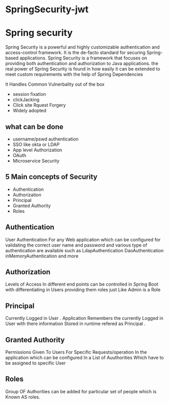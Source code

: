 # SpringSecurity-jwt

# Spring security 

Spring Security is a powerful and highly customizable authentication and access-control framework. 
It is the de-facto standard for securing Spring-based applications.
Spring Security is a framework that focuses on providing both authentication and authorization to Java applications. 
the real power of Spring Security is found in how easily it can be extended to meet custom requirements
with the help of Spring Dependencies

It Handles Common Vulnerbality out of the box

- session fixation
- clickJacking
- Click site Rquest Forgery
- Widely adopted

## what can be done

-  username/pswd authentication
- SSO like okta or LDAP
- App level Authorization
- OAuth 
- Microservice Security
  

## 5 Main concepts of Security

- Authentication
- Authorization
- Principal
- Granted Authority
- Roles
 
## **Authentication**

User Authentication For any Web application which can be configured for validating the correct user name and password
and various type of authentication are available such as 
LdapAuthentication
DaoAuthentication
inMemoryAuthentication
and more

## **Authorization**

Levels of Access In different end points can be controlled in Spring Boot with differentiating in Users providing them roles 
just Like Admin is a Role 
 


## **Principal**
Currently Logged in User . Application Remembers the currently Logged in User with there information Stored in runtime refered as Principal .


## **Granted Authority**

Permissions Given To Users For Specific Requests/operation In the application which can be configured In a List of Auuthorities Which have to be assigned to specific User 

## **Roles**
Group OF Authorities can be added for particular set of people which is Known AS roles.


